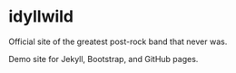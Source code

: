 # idyllwild
Official site of the greatest post-rock band that never was.

Demo site for Jekyll, Bootstrap, and GitHub pages.
